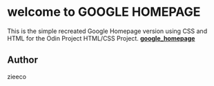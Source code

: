 # welcome to GOOGLE HOMEPAGE 
This is the simple recreated Google Homepage version using CSS and HTML for the Odin Project HTML/CSS Project.
[**google_homepage**](https://zieeco.github.io/google_homepage/)
## Author
zieeco